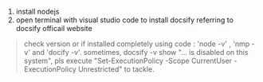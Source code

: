 


1. install nodejs
2. open terminal with visual studio code to install docsify referring to docsify officail website
> check version or if installed completely using code : 'node -v' , 'nmp -v' and 'docify -v'. sometimes, docsify -v show "... is disabled on this system", pls execute "Set-ExecutionPolicy -Scope CurrentUser -ExecutionPolicy Unrestricted" to tackle.

<!--stackedit_data:
eyJoaXN0b3J5IjpbMTcwOTI1OTk3NF19
-->